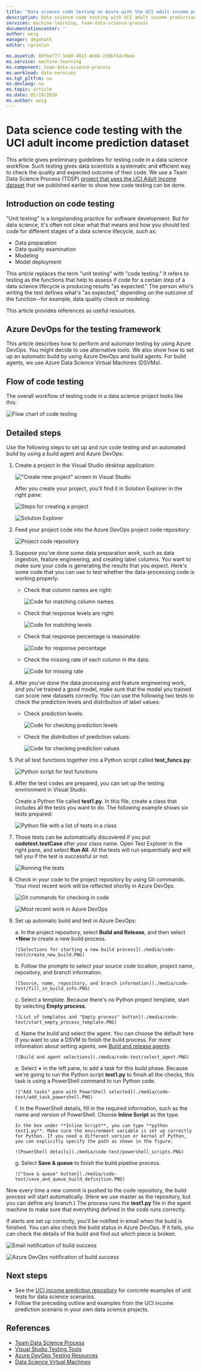 ```yaml
---
title: "Data science code testing on Azure with the UCI adult income prediction dataset - Team Data Science Process and Azure DevOps Services"
description: Data science code testing with UCI adult income prediction data
services: machine-learning, team-data-science-process
documentationcenter: ''
author: weig
manager: deguhath
editor: cgronlun

ms.assetid: b8fbef77-3e80-4911-8e84-23dbf42c9bee
ms.service: machine-learning
ms.component: team-data-science-process
ms.workload: data-services
ms.tgt_pltfrm: na
ms.devlang: na
ms.topic: article
ms.date: 05/19/2018
ms.author: weig
---
```

# Data science code testing with the UCI adult income prediction dataset
This article gives preliminary guidelines for testing code in a data science workflow. Such testing gives data scientists a systematic and efficient way to check the quality and expected outcome of their code. We use a Team Data Science Process (TDSP) [project that uses the UCI Adult Income dataset](https://github.com/Azure/MachineLearningSamples-TDSPUCIAdultIncome) that we published earlier to show how code testing can be done. 

## Introduction on code testing
"Unit testing" is a longstanding practice for software development. But for data science, it's often not clear what that means and how you should test code for different stages of a data science lifecycle, such as:

* Data preparation
* Data quality examination
* Modeling
* Model deployment 

This article replaces the term "unit testing" with "code testing." It refers to testing as the functions that help to assess if code for a certain step of a data science lifecycle is producing results "as expected." The person who's writing the test defines what's "as expected," depending on the outcome of the function--for example, data quality check or modeling.

This article provides references as useful resources.

## Azure DevOps for the testing framework
This article describes how to perform and automate testing by using Azure DevOps. You might decide to use alternative tools. We also show how to set up an automatic build by using Azure DevOps and build agents. For build agents, we use Azure Data Science Virtual Machines (DSVMs).

## Flow of code testing
The overall workflow of testing code in a data science project looks like this: 

![Flow chart of code testing](./media/code-test/test-flow-chart.PNG)

    
## Detailed steps

Use the following steps to set up and run code testing and an automated build by using a build agent and Azure DevOps:

1. Create a project in the Visual Studio desktop application:

    !["Create new project" screen in Visual Studio](./media/code-test/create_project.PNG)

   After you create your project, you'll find it in Solution Explorer in the right pane:
	
    ![Steps for creating a project](./media/code-test/create_python_project_in_vs.PNG)

    ![Solution Explorer](./media/code-test/solution_explorer_in_vs.PNG)

1. Feed your project code into the Azure DevOps project code repository: 

    ![Project code repository](./media/code-test/create_repo.PNG)

1. Suppose you've done some data preparation work, such as data ingestion, feature engineering, and creating label columns. You want to make sure your code is generating the results that you expect. Here's some code that you can use to test whether the data-processing code is working properly:

	* Check that column names are right:
	
      ![Code for matching column names](./media/code-test/check_column_names.PNG)

	* Check that response levels are right:

      ![Code for matching levels](./media/code-test/check_response_levels.PNG)

	* Check that response percentage is reasonable:

      ![Code for response percentage](./media/code-test/check_response_percentage.PNG)

	* Check the missing rate of each column in the data:
	
      ![Code for missing rate](./media/code-test/check_missing_rate.PNG)


1. After you've done the data processing and feature engineering work, and you've trained a good model, make sure that the model you trained can score new datasets correctly. You can use the following two tests to check the prediction levels and distribution of label values:

	* Check prediction levels:
	
	  ![Code for checking prediction levels](./media/code-test/check_prediction_levels.PNG)

	* Check the distribution of prediction values:

      ![Code for checking prediction values](./media/code-test/check_prediction_values.PNG)

1. Put all test functions together into a Python script called **test_funcs.py**:

    ![Python script for test functions](./media/code-test/create_file_test_func.PNG)


1. After the test codes are prepared, you can set up the testing environment in Visual Studio.

   Create a Python file called **test1.py**. In this file, create a class that includes all the tests you want to do. The following example shows six tests prepared:
	
	![Python file with a list of tests in a class](./media/code-test/create_file_test1_class.PNG)

1. Those tests can be automatically discovered if you put **codetest.testCase** after your class name. Open Test Explorer in the right pane, and select **Run All**. All the tests will run sequentially and will tell you if the test is successful or not.

    ![Running the tests](./media/code-test/run_tests.PNG)

1. Check in your code to the project repository by using Git commands. Your most recent work will be reflected shortly in Azure DevOps.

    ![Git commands for checking in code](./media/code-test/git_check_in.PNG)

    ![Most recent work in Azure DevOps](./media/code-test/git_check_in_most_recent_work.PNG)

1. Set up automatic build and test in Azure DevOps:

	a. In the project repository, select **Build and Release**, and then select **+New** to create a new build process.

       ![Selections for starting a new build process](./media/code-test/create_new_build.PNG)

	b. Follow the prompts to select your source code location, project name, repository, and branch information.
	
       ![Source, name, repository, and branch information](./media/code-test/fill_in_build_info.PNG)

	c. Select a template. Because there's no Python project template, start by selecting **Empty process**. 

       ![List of templates and "Empty process" button](./media/code-test/start_empty_process_template.PNG)

	d. Name the build and select the agent. You can choose the default here if you want to use a DSVM to finish the build process. For more information about setting agents, see [Build and release agents](https://docs.microsoft.com/azure/devops/pipelines/agents/agents?view=vsts).
	
       ![Build and agent selections](./media/code-test/select_agent.PNG)

	e. Select **+** in the left pane, to add a task for this build phase. Because we're going to run the Python script **test1.py** to finish all the checks, this task is using a PowerShell command to run Python code.
	
       !["Add tasks" pane with PowerShell selected](./media/code-test/add_task_powershell.PNG)

	f. In the PowerShell details, fill in the required information, such as the name and version of PowerShell. Choose **Inline Script** as the type. 
    
       In the box under **Inline Script**, you can type **python test1.py**. Make sure the environment variable is set up correctly for Python. If you need a different version or kernel of Python, you can explicitly specify the path as shown in the figure: 
	
       ![PowerShell details](./media/code-test/powershell_scripts.PNG)

	g. Select **Save & queue** to finish the build pipeline process.

       !["Save & queue" button](./media/code-test/save_and_queue_build_definition.PNG)

Now every time a new commit is pushed to the code repository, the build process will start automatically. (Here we use master as the repository, but you can define any branch.) The process runs the **test1.py** file in the agent machine to make sure that everything defined in the code runs correctly. 

If alerts are set up correctly, you'll be notified in email when the build is finished. You can also check the build status in Azure DevOps. If it fails, you can check the details of the build and find out which piece is broken.

![Email notification of build success](./media/code-test/email_build_succeed.PNG)

![Azure DevOps notification of build success](./media/code-test/vs_online_build_succeed.PNG)

## Next steps
* See the [UCI income prediction repository](https://github.com/Azure/MachineLearningSamples-TDSPUCIAdultIncome) for concrete examples of unit tests for data science scenarios.
* Follow the preceding outline and examples from the UCI income prediction scenario in your own data science projects.

## References
* [Team Data Science Process](https://aka.ms/tdsp)
* [Visual Studio Testing Tools](https://www.visualstudio.com/vs/features/testing-tools/)
* [Azure DevOps Testing Resources](https://www.visualstudio.com/team-services/)
* [Data Science Virtual Machines](https://azure.microsoft.com/services/virtual-machines/data-science-virtual-machines/)